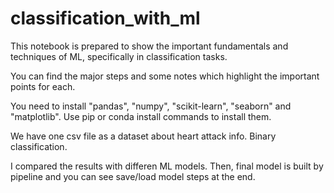 # classification_with_ml

This notebook is prepared to show the important fundamentals and techniques of ML, specifically in classification tasks.

You can find the major steps and some notes which highlight the important points for each.

You need to install "pandas", "numpy", "scikit-learn", "seaborn" and "matplotlib". Use pip or conda install commands to install them.

We have one csv file as a dataset about heart attack info. Binary classification. 

I compared the results with differen ML models. Then, final model is built by pipeline and you can see save/load model steps at the end.



